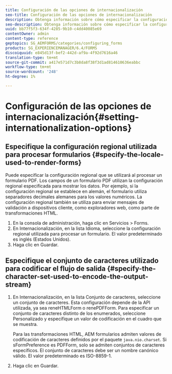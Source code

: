 ```yaml
---
title: Configuración de las opciones de internacionalización
seo-title: Configuración de las opciones de internacionalización
description: Obtenga información sobre cómo especificar la configuración regional utilizada para procesar formularios y cómo especificar el conjunto de caracteres utilizado para codificar el flujo de salida.
seo-description: Obtenga información sobre cómo especificar la configuración regional utilizada para procesar formularios y cómo especificar el conjunto de caracteres utilizado para codificar el flujo de salida.
uuid: bb77f5f3-634f-4285-9b10-c4dd40085e69
contentOwner: admin
content-type: reference
geptopics: SG_AEMFORMS/categories/configuring_forms
products: SG_EXPERIENCEMANAGER/6.4/FORMS
discoiquuid: e845d13f-bef2-442d-af9a-4f92d7616a46
translation-type: tm+mt
source-git-commit: a417e571d7c3b8da8f38f3d1ad814610636eabbc
workflow-type: tm+mt
source-wordcount: '248'
ht-degree: 1%

---
```



# Configuración de las opciones de internacionalización{#setting-internationalization-options}

## Especifique la configuración regional utilizada para procesar formularios {#specify-the-locale-used-to-render-forms}

Puede especificar la configuración regional que se utilizará al procesar un formulario PDF. Los campos de un formulario PDF utilizan la configuración regional especificada para mostrar los datos. Por ejemplo, si la configuración regional se establece en alemán, el formulario utiliza separadores decimales alemanes para los valores numéricos. La configuración regional también se utiliza para enviar mensajes de validación a dispositivos cliente, como exploradores web, como parte de transformaciones HTML.

1. En la consola de administración, haga clic en Servicios > Forms.
1. En Internacionalización, en la lista Idioma, seleccione la configuración regional utilizada para procesar un formulario. El valor predeterminado es inglés (Estados Unidos).
1. Haga clic en Guardar.

## Especifique el conjunto de caracteres utilizado para codificar el flujo de salida {#specify-the-character-set-used-to-encode-the-output-stream}

1. En Internacionalización, en la lista Conjunto de caracteres, seleccione un conjunto de caracteres. Esta configuración depende de la API utilizada, ya sea reneHTMLForm o renePDFForm. Para especificar un conjunto de caracteres distinto de los enumerados, seleccione Personalizado y especifique un valor de codificación en el cuadro que se muestra.

   Para las transformaciones HTML, AEM formularios admiten valores de codificación de caracteres definidos por el paquete `java.nio.charset`. Si sFormPreference es PDFForm, solo se admiten conjuntos de caracteres específicos. El conjunto de caracteres debe ser un nombre canónico válido. El valor predeterminado es ISO-8859-1.

1. Haga clic en Guardar.

